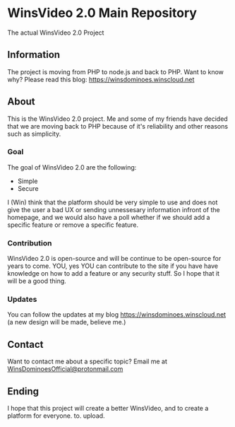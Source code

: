 # WinsVideo 2.0 Main Repository
The actual WinsVideo 2.0 Project

## Information
The project is moving from PHP to node.js and back to PHP. Want to know why? Please read this blog: https://winsdominoes.winscloud.net

## About
This is the WinsVideo 2.0 project. Me and some of my friends have decided that we are moving back to PHP because of it's reliability and other reasons such as simplicity.

### Goal
The goal of WinsVideo 2.0 are the following:
- Simple
- Secure

I (Win) think that the platform should be very simple to use and does not give the user a bad UX or sending unnessesary information infront of the homepage, and we would also have a poll whether if we should add a specific feature or remove a specific feature. 

### Contribution
WinsVideo 2.0 is open-source and will be continue to be open-source for years to come. YOU, yes YOU can contribute to the site if you have have knowledge on how to add a feature or any security stuff. So I hope that it will be a good thing. 

### Updates
You can follow the updates at my blog https://winsdominoes.winscloud.net (a new design will be made, believe me.)

## Contact
Want to contact me about a specific topic? Email me at WinsDominoesOfficial@protonmail.com

## Ending
I hope that this project will create a better WinsVideo, and to create a platform for everyone. to. upload. 
